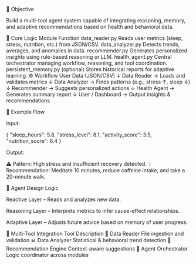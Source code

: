 🎯 Objective

Build a multi-tool agent system capable of integrating reasoning, memory, and adaptive recommendations based on health and behavioral data.

🧠 Core Logic
Module	Function
data_reader.py	Reads user metrics (sleep, stress, nutrition, etc.) from JSON/CSV.
data_analyzer.py	Detects trends, averages, and anomalies in data.
recommender.py	Generates personalized insights using rule-based reasoning or LLM.
health_agent.py	Central orchestrator managing workflow, reasoning, and tool coordination.
persistent_memory.py (optional)	Stores historical reports for adaptive learning.
⚙️ Workflow
User Data (JSON/CSV)
   ↓
Data Reader → Loads and validates metrics
   ↓
Data Analyzer → Finds patterns (e.g., stress ↑, sleep ↓)
   ↓
Recommender → Suggests personalized actions
   ↓
Health Agent → Generates summary report
   ↓
User / Dashboard → Output insights & recommendations

🧩 Example Flow

Input:

{
  "sleep_hours": 5.8,
  "stress_level": 8.1,
  "activity_score": 3.5,
  "nutrition_score": 6.4
}


Output:

⚠️ Pattern: High stress and insufficient recovery detected.
💡 Recommendation: Meditate 10 minutes, reduce caffeine intake, and take a 20-minute walk.

🧠 Agent Design Logic

Reactive Layer – Reads and analyzes new data.

Reasoning Layer – Interprets metrics to infer cause-effect relationships.

Adaptive Layer – Adjusts future advice based on memory of user progress.

🧩 Multi-Tool Integration
Tool	Description
🧾 Data Reader	File ingestion and validation
📊 Data Analyzer	Statistical & behavioral trend detection
💬 Recommendation Engine	Context-aware suggestions
🧠 Agent Orchestrator	Logic coordinator across modules